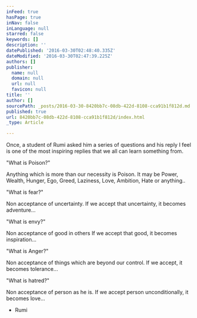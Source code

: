 ```yaml
---
inFeed: true
hasPage: true
inNav: false
inLanguage: null
starred: false
keywords: []
description: ''
datePublished: '2016-03-30T02:48:40.335Z'
dateModified: '2016-03-30T02:47:39.225Z'
authors: []
publisher:
  name: null
  domain: null
  url: null
  favicon: null
title: ''
author: []
sourcePath: _posts/2016-03-30-8420bb7c-08db-422d-8108-cca91b1f812d.md
published: true
url: 8420bb7c-08db-422d-8108-cca91b1f812d/index.html
_type: Article

---
```

Once, a student of Rumi asked him a series of questions and his reply I feel is one of the most inspiring replies that we all can learn something from.

"What is Poison?" 

Anything which is more than our necessity is Poison. It may be Power, Wealth, Hunger, Ego, Greed, Laziness, Love, Ambition, Hate or anything.. 

"What is fear?" 

Non acceptance of uncertainty.
If we accept that uncertainty, it becomes adventure...

"What is envy?"

Non acceptance of good in others
If we accept that good, it becomes inspiration...

"What is Anger?"

Non acceptance of things which are beyond our control.
If we accept, it becomes tolerance...

"What is hatred?" 

Non acceptance of person as he is. 
If we accept person unconditionally, it becomes love...

- Rumi